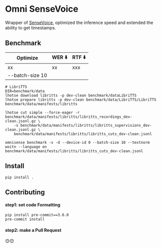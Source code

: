 # Omni SenseVoice

Wrapper of [SenseVoice](https://github.com/FunAudioLLM/SenseVoice), optimized the inference speed and extended the ability to get timestamps.

## Benchmark

| Optimize       | WER ⬇️ | RTF ⬇️ |
| -----          |-----   | ----- |
|  xx            | xx    | xxx|
| --batch-size 10|  | |



```
# LibriTTS
DIR=benchmark/data
lhotse download libritts -p dev-clean benchmark/dataLibriTTS
lhotse prepare libritts -p dev-clean benchmark/data/LibriTTS/LibriTTS benchmark/data/manifests/libritts

lhotse cut simple --force-eager -r benchmark/data/manifests/libritts/libritts_recordings_dev-clean.jsonl.gz \
    -s benchmark/data/manifests/libritts/libritts_supervisions_dev-clean.jsonl.gz \
    benchmark/data/manifests/libritts/libritts_cuts_dev-clean.jsonl

omnisense benchmark -s -d --device-id 0 --batch-size 10 --textnorm woitn --language en benchmark/data/manifests/libritts/libritts_cuts_dev-clean.jsonl

```

## Install
```
pip install .
```

## Contributing
#### step1: set code Formatting
```
pip install pre-commit==3.6.0
pre-commit install
```

#### step2: make a Pull Request
😊😊
